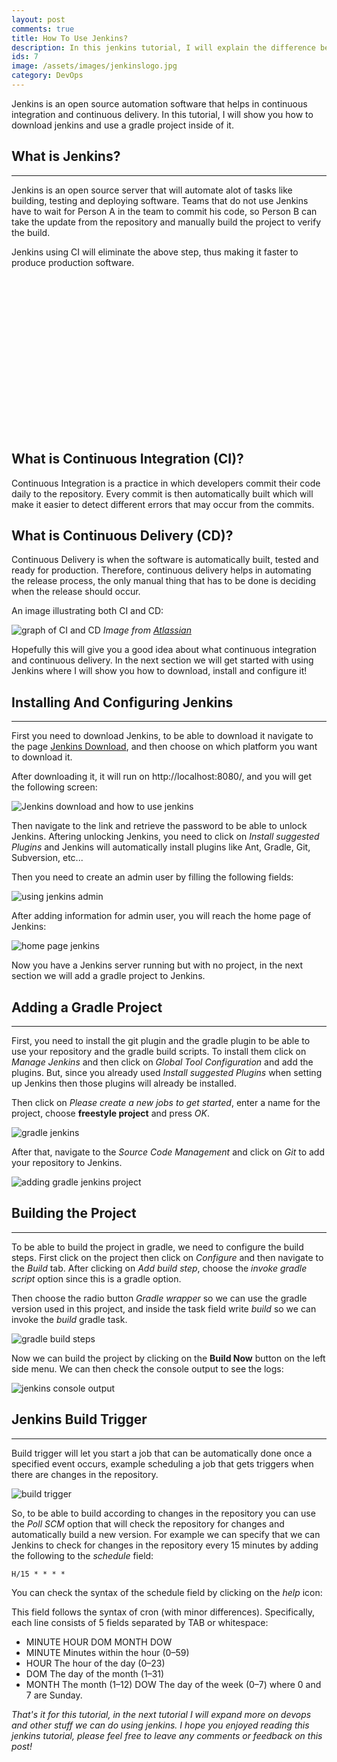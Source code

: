```yaml
---
layout: post
comments: true
title: How To Use Jenkins?
description: In this jenkins tutorial, I will explain the difference between CI and CD, what is Jenkins used for, how to download it, and use a gradle project in Jenkins.
ids: 7
image: /assets/images/jenkinslogo.jpg
category: DevOps
---
```


<p class="message"> 
Jenkins is an open source automation software that helps in continuous integration and continuous delivery. In this tutorial, I will show you how to download jenkins and use a gradle project inside of it.
</p>

## What is Jenkins?
---

Jenkins is an open source server that will automate alot of tasks like building, testing and deploying software. Teams that do not use Jenkins have to wait for Person A in the team to commit his code, so Person B can take the update from the repository and manually build the project to verify the build. 

Jenkins using CI will eliminate the above step, thus making it faster to produce production software.
<style>
  .example_responsive { width: 300px; height: 250px; }
</style>
<script async src="https://pagead2.googlesyndication.com/pagead/js/adsbygoogle.js"></script>
<!-- inside posts -->
<ins class="adsbygoogle example_responsive"
     style="display:block"
     data-ad-client="ca-pub-8689548599050263"
     data-ad-slot="2590272657"
     data-ad-format="auto"
     data-full-width-responsive="true"></ins>
<script>
     (adsbygoogle = window.adsbygoogle || []).push({});
</script>

## What is Continuous Integration (CI)?

Continuous Integration is a practice in which developers commit their code daily to the repository. Every commit is then automatically built which will make it easier to detect different errors that may occur from the commits.

## What is Continuous Delivery (CD)?

Continuous Delivery is when the software is automatically built, tested and ready for production. Therefore, continuous delivery helps in automating the release process, the only manual thing that has to be done is deciding when the release should occur.

An image illustrating both CI and CD:

<img src="/assets/images/cicd.jpg" data-sizes="auto" data-src="/assets/images/cicd.jpg" alt="graph of CI and CD" class="lazy-loading" data-srcset="/assets/images/cicd.jpg 300w,
    /assets/images/cicd.jpg 600w,
    /assets/images/cicd.jpg 900w">
<cite>Image from [Atlassian](https://www.atlassian.com/continuous-delivery/principles/continuous-integration-vs-delivery-vs-deployment)</cite>

Hopefully this will give you a good idea about what continuous integration and continuous delivery. In the next section we will get started with using Jenkins where I will show you how to download, install and configure it!

## Installing And Configuring Jenkins
---

First you need to download Jenkins, to be able to download it navigate to the page [Jenkins Download](https://jenkins.io/download/), and then choose on which platform you want to download it.

After downloading it, it will run on http://localhost:8080/, and you will get the following screen:

<img data-sizes="auto" class="lazy-loading" src="/assets/images/jenkinslock.jpg" data-src="/assets/images/jenkinslock.jpg" alt="Jenkins download and how to use jenkins" data-srcset="/assets/images/jenkinslock.jpg 300w,
    /assets/images/jenkinslock.jpg 600w,
    /assets/images/jenkinslock.jpg 900w">

Then navigate to the link and retrieve the password to be able to unlock Jenkins. Aftering unlocking Jenkins, you need to click on *Install suggested Plugins* and Jenkins will automatically install plugins like Ant, Gradle, Git, Subversion, etc...

Then you need to create an admin user by filling the following fields:

<img data-sizes="auto" class="lazy-loading" data-src="/assets/images/adminjenkins.jpg" src="/assets/images/adminjenkins.jpg" alt="using jenkins admin" data-srcset="/assets/images/adminjenkins.jpg 300w,
    /assets/images/adminjenkins.jpg 600w,
    /assets/images/adminjenkins.jpg 900w">

After adding information for admin user, you will reach the home page of Jenkins:

<img data-sizes="auto" class="lazy-loading" data-src="/assets/images/jenkinshomepage.jpg" src="/assets/images/jenkinshomepage.jpg" alt="home page jenkins" data-srcset="/assets/images/jenkinshomepage.jpg 300w,
    /assets/images/jenkinshomepage.jpg 600w,
    /assets/images/jenkinshomepage.jpg 900w">

Now you have a Jenkins server running but with no project, in the next section we will add a gradle project to Jenkins.

## Adding a Gradle Project
----

First, you need to install the git plugin and the gradle plugin to be able to use your repository and the gradle build scripts. To install them click on *Manage Jenkins* and then click on *Global Tool Configuration* and add the plugins. But, since you already used *Install suggested Plugins* when setting up Jenkins then those plugins will already be installed.

Then click on *Please create a new jobs to get started*, enter a name for the project, choose **freestyle project** and press *OK*.

<img data-sizes="auto" class="lazy-loading"  data-src="/assets/images/jenkinsgradle.jpg" src="/assets/images/jenkinsgradle.jpg" alt="gradle jenkins" data-srcset="/assets/images/jenkinsgradle.jpg 300w,
    /assets/images/jenkinsgradle.jpg 600w,
    /assets/images/jenkinsgradle.jpg 900w">

After that, navigate to the *Source Code Management* and click on *Git* to add your repository to Jenkins.

<img data-sizes="auto" class="lazy-loading" data-src="/assets/images/gitJenkins.jpg" src="/assets/images/gitJenkins.jpg" alt="adding gradle jenkins project" data-srcset="/assets/images/gitJenkins.jpg 300w,
    /assets/images/gitJenkins.jpg 600w,
    /assets/images/gitJenkins.jpg 900w">

## Building the Project
---

To be able to build the project in gradle, we need to configure the build steps. First click on the project then click on *Configure* and then navigate to the *Build* tab. After clicking on *Add build step*, choose the *invoke gradle script* option since this is a gradle option.

Then choose the radio button *Gradle wrapper* so we can use the gradle version used in this project, and inside the task field write *build* so we can invoke the *build* gradle task.

<img data-sizes="auto" class="lazy-loading" src="/assets/images/gradlebuild.jpg" data-src="/assets/images/gradlebuild.jpg" alt="gradle build steps" data-srcset="/assets/images/gradlebuild.jpg 300w,
    /assets/images/gradlebuild.jpg 600w,
    /assets/images/gradlebuild.jpg 900w">

Now we can build the project by clicking on the **Build Now** button on the left side menu. We can then check the console output to see the logs:

<img data-sizes="auto" class="lazy-loading" src="/assets/images/consoleoutput.jpg" data-src="/assets/images/consoleoutput.jpg" alt="jenkins console output" data-srcset="/assets/images/consoleoutput.jpg 300w,
    /assets/images/consoleoutput.jpg 600w,
    /assets/images/consoleoutput.jpg 900w">

## Jenkins Build Trigger
---

Build trigger will let you start a job that can be automatically done once a specified event occurs, example scheduling a job that gets triggers when there are changes in the repository.

<img data-sizes="auto" class="lazy-loading" data-src="/assets/images/buildtrigger.jpg" src="/assets/images/buildtrigger.jpg" alt="build trigger" data-srcset="/assets/images/buildtrigger.jpg 300w,
    /assets/images/buildtrigger.jpg 600w,
    /assets/images/buildtrigger.jpg 900w">

So, to be able to build according to changes in the repository you can use the *Poll SCM* option that will check the repository for changes and automatically build a new version. For example we can specify that we can Jenkins to check for changes in the repository every 15 minutes by adding the following to the *schedule* field:

```
H/15 * * * *
```

You can check the syntax of the schedule field by clicking on the *help* icon:

This field follows the syntax of cron (with minor differences). Specifically, each line consists of 5 fields separated by TAB or whitespace:
- MINUTE HOUR DOM MONTH DOW
- MINUTE	Minutes within the hour (0–59)
- HOUR	    The hour of the day (0–23)
- DOM	    The day of the month (1–31)
- MONTH	    The month (1–12)
DOW	The day of the week (0–7) where 0 and 7 are Sunday.

*That's it for this tutorial, in the next tutorial I will expand more on devops and other stuff we can do using jenkins. I hope you enjoyed reading this jenkins tutorial, please feel free to leave any comments or feedback on this post!*